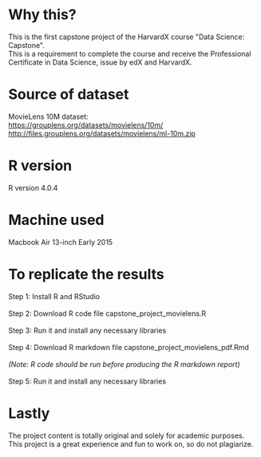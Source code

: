 # Why this?
This is the first capstone project of the HarvardX course "Data Science: Capstone".<br>
This is a requirement to complete the course and receive the Professional Certificate in Data Science, issue by edX and HarvardX.<br>

# Source of dataset
MovieLens 10M dataset:<br>
https://grouplens.org/datasets/movielens/10m/<br>
http://files.grouplens.org/datasets/movielens/ml-10m.zip<br>

# R version
R version 4.0.4

# Machine used
Macbook Air 13-inch Early 2015

# To replicate the results
Step 1: Install R and RStudio<br><br>
Step 2: Download R code file capstone_project_movielens.R<br><br>
Step 3: Run it and install any necessary libraries<br><br>
Step 4: Download R markdown file capstone_project_movielens_pdf.Rmd<br><br>
<i>(Note: R code should be run before producing the R markdown report)</i><br><br>
Step 5: Run it and install any necessary libraries

# Lastly
The project content is totally original and solely for academic purposes.<br>
This project is a great experience and fun to work on, so do not plagiarize.
